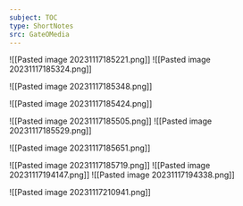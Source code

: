 ```yaml
---
subject: TOC
type: ShortNotes
src: GateOMedia
---
```

![[Pasted image 20231117185221.png]]
![[Pasted image 20231117185324.png]]

![[Pasted image 20231117185348.png]]

![[Pasted image 20231117185424.png]]

![[Pasted image 20231117185505.png]]
![[Pasted image 20231117185529.png]]

![[Pasted image 20231117185651.png]]

![[Pasted image 20231117185719.png]]
![[Pasted image 20231117194147.png]]
![[Pasted image 20231117194338.png]]

![[Pasted image 20231117210941.png]]
